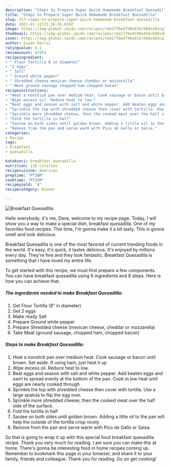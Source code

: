 ```yaml
---
description: "Steps to Prepare Super Quick Homemade Breakfast Quesadilla"
title: "Steps to Prepare Super Quick Homemade Breakfast Quesadilla"
slug: 417-steps-to-prepare-super-quick-homemade-breakfast-quesadilla
date: 2021-01-11T23:26:55.639Z
image: https://img-global.cpcdn.com/recipes/c6e17fbe4740a434/680x482cq70/breakfast-quesadilla-recipe-main-photo.jpg
thumbnail: https://img-global.cpcdn.com/recipes/c6e17fbe4740a434/680x482cq70/breakfast-quesadilla-recipe-main-photo.jpg
cover: https://img-global.cpcdn.com/recipes/c6e17fbe4740a434/680x482cq70/breakfast-quesadilla-recipe-main-photo.jpg
author: Susan Harris
ratingvalue: 4.1
reviewcount: 41953
recipeingredient:
- " Flour Tortilla 8 in diameter"
- "2 eggs"
- " Salt"
- " Ground white pepper"
- " Shredded cheese mexican cheese cheddar or mozzarella"
- " Meat ground sausage chopped ham chopped bacon"
recipeinstructions:
- "Heat a nonstick pan over medium heat. Cook sausage or bacon until brown. Set aside. If using ham, just heat it up"
- "Wipe excess oil. Reduce heat to low."
- "Beat eggs and season with salt and white pepper. Add beaten eggs and swirl to spread evenly at the bottom of the pan. Cook in low heat until eggs are nearly cooked through"
- "Sprinkle the top with shredded cheese then cover with tortilla. Use a large spatula to flip the egg over."
- "Sprinkle more shredded cheese, then the cooked meat over the half side of the surface."
- "Fold the tortilla in half"
- "Sautee on both sides until golden brown. Adding a little oil to the pan will help the outside of the tortilla crisp nicely"
- "Remove from the pan and serve warm with Pico de Gallo or Salsa."
categories:
- Recipe
tags:
- breakfast
- quesadilla

katakunci: breakfast quesadilla 
nutrition: 116 calories
recipecuisine: American
preptime: "PT18M"
cooktime: "PT32M"
recipeyield: "4"
recipecategory: Dinner

---
```



![Breakfast Quesadilla](https://img-global.cpcdn.com/recipes/c6e17fbe4740a434/680x482cq70/breakfast-quesadilla-recipe-main-photo.jpg)

Hello everybody, it's me, Dave, welcome to my recipe page. Today, I will show you a way to make a special dish, breakfast quesadilla. One of my favorites food recipes. This time, I'm gonna make it a bit tasty. This is gonna smell and look delicious.



Breakfast Quesadilla is one of the most favored of current trending foods in the world. It's easy, it's quick, it tastes delicious. It's enjoyed by millions every day. They're fine and they look fantastic. Breakfast Quesadilla is something that I have loved my entire life.


To get started with this recipe, we must first prepare a few components. You can have breakfast quesadilla using 6 ingredients and 8 steps. Here is how you can achieve that.

<!--inarticleads1-->

##### The ingredients needed to make Breakfast Quesadilla:

1. Get  Flour Tortilla (8&#34; in diameter)
1. Get 2 eggs
1. Make ready  Salt
1. Prepare  Ground white pepper
1. Prepare  Shredded cheese (mexican cheese, cheddar or mozzarella)
1. Take  Meat (ground sausage, chopped ham, chopped bacon)




<!--inarticleads2-->

##### Steps to make Breakfast Quesadilla:

1. Heat a nonstick pan over medium heat. Cook sausage or bacon until brown. Set aside. If using ham, just heat it up
1. Wipe excess oil. Reduce heat to low.
1. Beat eggs and season with salt and white pepper. Add beaten eggs and swirl to spread evenly at the bottom of the pan. Cook in low heat until eggs are nearly cooked through
1. Sprinkle the top with shredded cheese then cover with tortilla. Use a large spatula to flip the egg over.
1. Sprinkle more shredded cheese, then the cooked meat over the half side of the surface.
1. Fold the tortilla in half
1. Sautee on both sides until golden brown. Adding a little oil to the pan will help the outside of the tortilla crisp nicely
1. Remove from the pan and serve warm with Pico de Gallo or Salsa.




So that is going to wrap it up with this special food breakfast quesadilla recipe. Thank you very much for reading. I am sure you can make this at home. There's gonna be interesting food in home recipes coming up. Remember to bookmark this page in your browser, and share it to your family, friends and colleague. Thank you for reading. Go on get cooking!
